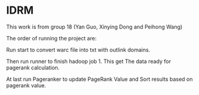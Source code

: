 IDRM
====
This work is from group 18 (Yan Guo, Xinying Dong and Peihong Wang)

The order of running the project are:

Run start to convert warc file into txt with outlink domains.

Then run runner to finish hadoop job 1. This get The data ready for pagerank calculation.

At last run Pageranker to update PageRank Value and Sort results based on pagerank value.  
